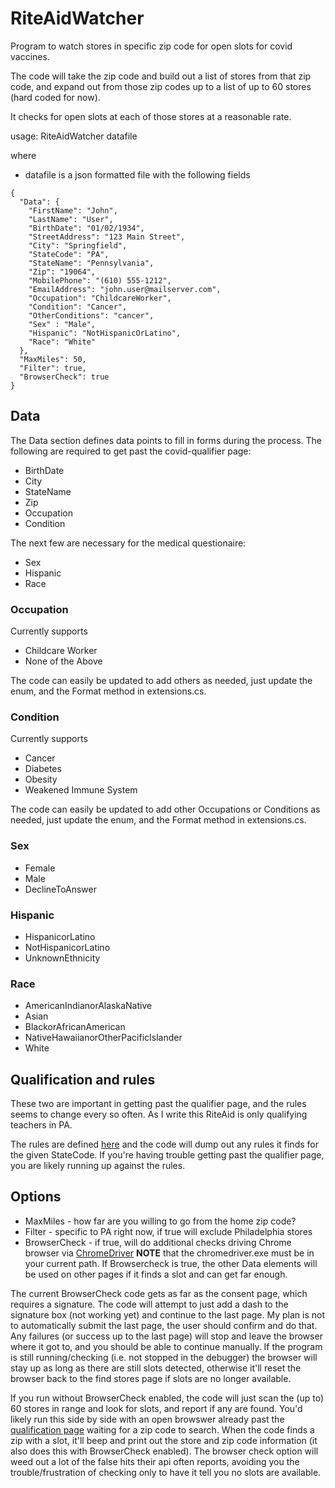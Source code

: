 # RiteAidWatcher
Program to watch stores in specific zip code for open slots for covid vaccines.

The code will take the zip code and build out a list of stores from that zip code, and expand out from those zip codes up to a list of up to 60 stores (hard coded for now).

It checks for open slots at each of those stores at a reasonable rate.


usage:
  RiteAidWatcher datafile

where
- datafile is a json formatted file with the following fields
```
{
  "Data": {
    "FirstName": "John",
    "LastName": "User",
    "BirthDate": "01/02/1934",
    "StreetAddress": "123 Main Street",
    "City": "Springfield",
    "StateCode": "PA",
    "StateName": "Pennsylvania",
    "Zip": "19064",
    "MobilePhone": "(610) 555-1212",
    "EmailAddress": "john.user@mailserver.com",
    "Occupation": "ChildcareWorker",
    "Condition": "Cancer",
    "OtherConditions": "cancer",
    "Sex" : "Male",
    "Hispanic": "NotHispanicOrLatino",
    "Race": "White"
  },
  "MaxMiles": 50,
  "Filter": true,
  "BrowserCheck": true
}
```
## Data
The Data section defines data points to fill in forms during the process.
The following are required to get past the covid-qualifier page:
- BirthDate
- City
- StateName
- Zip
- Occupation
- Condition

The next few are necessary for the medical questionaire:
- Sex
- Hispanic
- Race

### Occupation
Currently supports
- Childcare Worker
- None of the Above

The code can easily be updated to add others as needed, just update the enum, and the Format method in extensions.cs.

### Condition
Currently supports 
- Cancer
- Diabetes
- Obesity
- Weakened Immune System

The code can easily be updated to add other Occupations or Conditions as needed, just update the enum, and the Format method in extensions.cs.

### Sex
- Female
- Male
- DeclineToAnswer

### Hispanic
- HispanicorLatino
- NotHispanicorLatino
- UnknownEthnicity

### Race
- AmericanIndianorAlaskaNative
- Asian
- BlackorAfricanAmerican
- NativeHawaiianorOtherPacificIslander
- White

## Qualification and rules
These two are important in getting past the qualifier page, and the rules seems to change every so often.  As I write this RiteAid is only qualifying teachers in PA.  

The rules are defined [here](https://www.riteaid.com/content/dam/riteaid-web/covid-19/rule-engine.json) and the code will dump out any rules it finds for the given StateCode.  If you're having trouble getting past the qualifier page, you are likely running up against the rules.

## Options
- MaxMiles - how far are you willing to go from the home zip code?
- Filter - specific to PA right now, if true will exclude Philadelphia stores
- BrowserCheck - if true, will do additional checks driving Chrome browser via [ChromeDriver](https://chromedriver.chromium.org/downloads)
**NOTE** that the chromedriver.exe must be in your current path.
If Browsercheck is true, the other Data elements will be used on other pages if it finds a slot and can get far enough.

The current BrowserCheck code gets as far as the consent page, which requires a signature.  The code will attempt to just add a dash to the signature box (not working yet) and continue to the last page.  My plan is not to automatically submit the last page, the user should confirm and do that.
Any failures (or success up to the last page) will stop and leave the browser where it got to, and you should be able to continue manually.  If the program is still running/checking (i.e. not stopped in the debugger) the browser will stay up as long as there are still slots detected, otherwise it'll reset the browser back to the find stores page if slots are no longer available.

If you run without BrowserCheck enabled, the code will just scan the (up to) 60 stores in range and look for slots, and report if any are found.  You'd likely run this side by side with an open browswer already past the [qualification page](https://www.riteaid.com/pharmacy/covid-qualifier) waiting for a zip code to search.  When the code finds a zip with a slot, it'll beep and print out the store and zip code information (it also does this with BrowserCheck enabled).  The browser check option will weed out a lot of the false hits their api often reports, avoiding you the trouble/frustration of checking only to have it tell you no slots are available.
